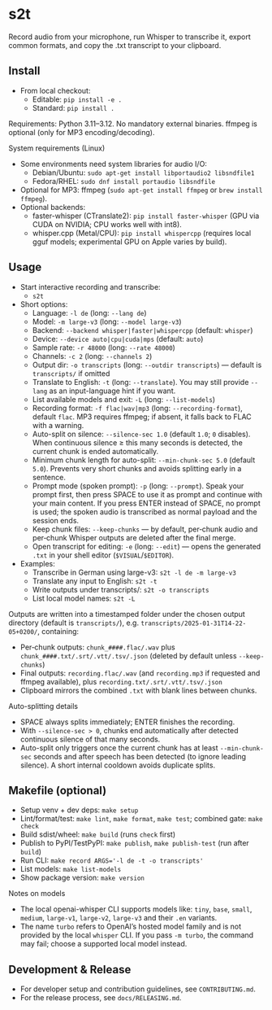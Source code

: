 # s2t

Record audio from your microphone, run Whisper to transcribe it, export common formats, and copy the .txt transcript to your clipboard.

## Install
- From local checkout:
  - Editable: `pip install -e .`
  - Standard: `pip install .`

Requirements: Python 3.11–3.12. No mandatory external binaries. ffmpeg is optional (only for MP3 encoding/decoding).

System requirements (Linux)
- Some environments need system libraries for audio I/O:
  - Debian/Ubuntu: `sudo apt-get install libportaudio2 libsndfile1`
  - Fedora/RHEL: `sudo dnf install portaudio libsndfile`
- Optional for MP3: ffmpeg (`sudo apt-get install ffmpeg` or `brew install ffmpeg`).
 - Optional backends:
   - faster-whisper (CTranslate2): `pip install faster-whisper` (GPU via CUDA on NVIDIA; CPU works well with int8).
   - whisper.cpp (Metal/CPU): `pip install whispercpp` (requires local gguf models; experimental GPU on Apple varies by build).

## Usage
- Start interactive recording and transcribe:
  - `s2t`
- Short options:
  - Language: `-l de` (long: `--lang de`)
  - Model: `-m large-v3` (long: `--model large-v3`)
  - Backend: `--backend whisper|faster|whispercpp` (default: `whisper`)
  - Device: `--device auto|cpu|cuda|mps` (default: `auto`)
  - Sample rate: `-r 48000` (long: `--rate 48000`)
  - Channels: `-c 2` (long: `--channels 2`)
  - Output dir: `-o transcripts` (long: `--outdir transcripts`) — default is `transcripts/` if omitted
  - Translate to English: `-t` (long: `--translate`). You may still provide `--lang` as an input-language hint if you want.
  - List available models and exit: `-L` (long: `--list-models`)
  - Recording format: `-f flac|wav|mp3` (long: `--recording-format`), default `flac`. MP3 requires ffmpeg; if absent, it falls back to FLAC with a warning.
  - Auto-split on silence: `--silence-sec 1.0` (default `1.0`; `0` disables). When continuous silence ≥ this many seconds is detected, the current chunk is ended automatically.
  - Minimum chunk length for auto-split: `--min-chunk-sec 5.0` (default `5.0`). Prevents very short chunks and avoids splitting early in a sentence.
  - Prompt mode (spoken prompt): `-p` (long: `--prompt`). Speak your prompt first, then press SPACE to use it as prompt and continue with your main content. If you press ENTER instead of SPACE, no prompt is used; the spoken audio is transcribed as normal payload and the session ends.
  - Keep chunk files: `--keep-chunks` — by default, per‑chunk audio and per‑chunk Whisper outputs are deleted after the final merge.
  - Open transcript for editing: `-e` (long: `--edit`) — opens the generated `.txt` in your shell editor (`$VISUAL`/`$EDITOR`).
- Examples:
  - Transcribe in German using large-v3: `s2t -l de -m large-v3`
  - Translate any input to English: `s2t -t`
  - Write outputs under transcripts/: `s2t -o transcripts`
  - List local model names: `s2t -L`

Outputs are written into a timestamped folder under the chosen output directory (default is `transcripts/`), e.g. `transcripts/2025-01-31T14-22-05+0200/`, containing:
- Per‑chunk outputs: `chunk_####.flac/.wav` plus `chunk_####.txt/.srt/.vtt/.tsv/.json` (deleted by default unless `--keep-chunks`)
- Final outputs: `recording.flac/.wav` (and `recording.mp3` if requested and ffmpeg available), plus `recording.txt/.srt/.vtt/.tsv/.json`
- Clipboard mirrors the combined `.txt` with blank lines between chunks.

Auto-splitting details
- SPACE always splits immediately; ENTER finishes the recording.
- With `--silence-sec > 0`, chunks end automatically after detected continuous silence of that many seconds.
- Auto-split only triggers once the current chunk has at least `--min-chunk-sec` seconds and after speech has been detected (to ignore leading silence). A short internal cooldown avoids duplicate splits.

## Makefile (optional)
- Setup venv + dev deps: `make setup`
- Lint/format/test: `make lint`, `make format`, `make test`; combined gate: `make check`
- Build sdist/wheel: `make build` (runs `check` first)
- Publish to PyPI/TestPyPI: `make publish`, `make publish-test` (run after `build`)
- Run CLI: `make record ARGS='-l de -t -o transcripts'`
- List models: `make list-models`
- Show package version: `make version`

Notes on models
- The local openai-whisper CLI supports models like: `tiny`, `base`, `small`, `medium`, `large-v1`, `large-v2`, `large-v3` and their `.en` variants.
- The name `turbo` refers to OpenAI’s hosted model family and is not provided by the local `whisper` CLI. If you pass `-m turbo`, the command may fail; choose a supported local model instead.

## Development & Release
- For developer setup and contribution guidelines, see `CONTRIBUTING.md`.
- For the release process, see `docs/RELEASING.md`.
